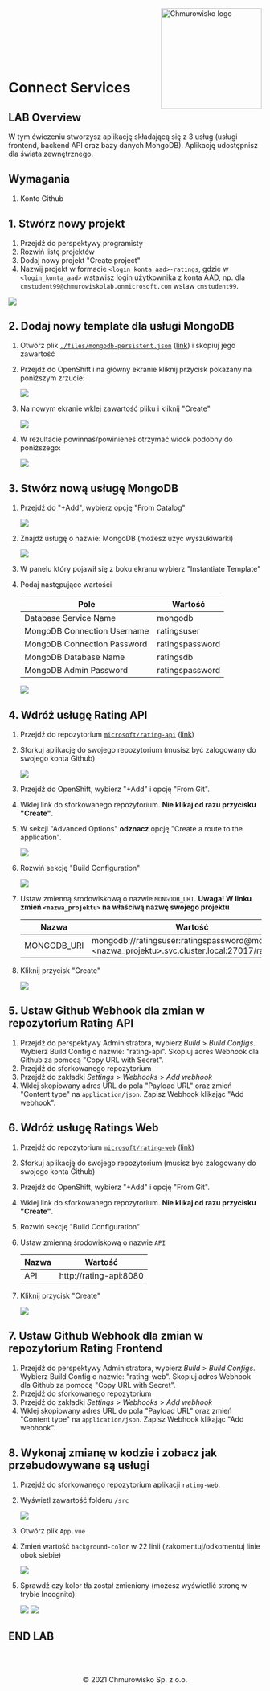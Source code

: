 <img src="../../../img/logo.png" alt="Chmurowisko logo" width="200"  align="right">
<br><br>
<br><br>
<br><br>

# Connect Services

## LAB Overview

W tym ćwiczeniu stworzysz aplikację składającą się z 3 usług (usługi frontend, backend API oraz bazy danych MongoDB). Aplikację udostępnisz dla świata zewnętrznego.

## Wymagania

1. Konto Github

## 1. Stwórz nowy projekt

1. Przejdź do perspektywy programisty
1. Rozwiń listę projektów
1. Dodaj nowy projekt "Create project"
1. Nazwij projekt w formacie `<login_konta_aad>-ratings`, gdzie w `<login_konta_aad>` wstawisz login użytkownika z konta AAD, np. dla `cmstudent99@chmurowiskolab.onmicrosoft.com` wstaw `cmstudent99`.

![](./img/01-create-new-project.png)

## 2. Dodaj nowy template dla usługi MongoDB

1. Otwórz plik [`./files/mongodb-persistent.json`](./files/mongodb-persistent.json) ([link](<(./files/mongodb-persistent.json)>)) i skopiuj jego zawartość
1. Przejdź do OpenShift i na główny ekranie kliknij przycisk pokazany na poniższym zrzucie:

   ![](./img/02-add-yaml.png)

1. Na nowym ekranie wklej zawartość pliku i kliknij "Create"

   ![](./img/03-add-yaml.png)

1. W rezultacie powinnaś/powinieneś otrzymać widok podobny do poniższego:

   ![](./img/04-new-template-success.png)

## 3. Stwórz nową usługę MongoDB

1. Przejdź do "+Add", wybierz opcję "From Catalog"

   ![](./img/05-from-catalog.png)

1. Znajdź usługę o nazwie: MongoDB (możesz użyć wyszukiwarki)

   ![](./img/06-filter-catalog.png)

1. W panelu który pojawił się z boku ekranu wybierz "Instantiate Template"
1. Podaj następujące wartości

   | Pole                        | Wartość         |
   | --------------------------- | --------------- |
   | Database Service Name       | mongodb         |
   | MongoDB Connection Username | ratingsuser     |
   | MongoDB Connection Password | ratingspassword |
   | MongoDB Database Name       | ratingsdb       |
   | MongoDB Admin Password      | ratingspassword |

   ![](./img/07-instantiate-mongodb.png)

## 4. Wdróż usługę Rating API

1. Przejdź do repozytorium [`microsoft/rating-api`](https://github.com/microsoft/rating-api) ([link](https://github.com/microsoft/rating-api))
1. Sforkuj aplikację do swojego repozytorium (musisz być zalogowany do swojego konta Github)

   ![](./img/08-fork-ratings-api.png)

1. Przejdź do OpenShift, wybierz "+Add" i opcję "From Git".
1. Wklej link do sforkowanego repozytorium. **Nie klikaj od razu przycisku "Create"**.
1. W sekcji "Advanced Options" **odznacz** opcję "Create a route to the application".

   ![](./img/09-disable-create-route.png)

1. Rozwiń sekcję "Build Configuration"

   ![](./img/10-build-configuration.png)

1. Ustaw zmienną środowiskową o nazwie `MONGODB_URI`. **Uwaga! W linku zmień `<nazwa_projektu>` na właściwą nazwę swojego projektu**

   | Nazwa       | Wartość                                                                                          |
   | ----------- | ------------------------------------------------------------------------------------------------ |
   | MONGODB_URI | mongodb://ratingsuser:ratingspassword@mongodb.<nazwa_projektu>.svc.cluster.local:27017/ratingsdb |

1. Kliknij przycisk "Create"

   ![](./img/11-ratings-api.png)

## 5. Ustaw Github Webhook dla zmian w repozytorium Rating API

1. Przejdź do perspektywy Administratora, wybierz _Build_ > _Build Configs_. Wybierz Build Config o nazwie: "rating-api". Skopiuj adres Webhook dla Github za pomocą "Copy URL with Secret".
1. Przejdź do sforkowanego repozytorium
1. Przejdź do zakładki _Settings_ > _Webhooks_ > _Add webhook_
1. Wklej skopiowany adres URL do pola "Payload URL" oraz zmień "Content type" na `application/json`. Zapisz Webhook klikając "Add webhook".

## 6. Wdróż usługę Ratings Web

1. Przejdź do repozytorium [`microsoft/rating-web`](https://github.com/microsoft/rating-web) ([link](https://github.com/microsoft/rating-web))
1. Sforkuj aplikację do swojego repozytorium (musisz być zalogowany do swojego konta Github)
1. Przejdź do OpenShift, wybierz "+Add" i opcję "From Git".
1. Wklej link do sforkowanego repozytorium. **Nie klikaj od razu przycisku "Create"**.
1. Rozwiń sekcję "Build Configuration"
1. Ustaw zmienną środowiskową o nazwie `API`

   | Nazwa | Wartość                |
   | ----- | ---------------------- |
   | API   | http://rating-api:8080 |

1. Kliknij przycisk "Create"

   ![](./img/11-ratings-api.png)

## 7. Ustaw Github Webhook dla zmian w repozytorium Rating Frontend

1. Przejdź do perspektywy Administratora, wybierz _Build_ > _Build Configs_. Wybierz Build Config o nazwie: "rating-web". Skopiuj adres Webhook dla Github za pomocą "Copy URL with Secret".
1. Przejdź do sforkowanego repozytorium
1. Przejdź do zakładki _Settings_ > _Webhooks_ > _Add webhook_
1. Wklej skopiowany adres URL do pola "Payload URL" oraz zmień "Content type" na `application/json`. Zapisz Webhook klikając "Add webhook".

## 8. Wykonaj zmianę w kodzie i zobacz jak przebudowywane są usługi

1. Przejdź do sforkowanego repozytorium aplikacji `rating-web`.
1. Wyświetl zawartość folderu `/src`

   ![](./img/12-src-directory.png)

1. Otwórz plik `App.vue`
1. Zmień wartość `background-color` w 22 linii (zakomentuj/odkomentuj linie obok siebie)

   ![](./img/13-make-a-change.png)

1. Sprawdź czy kolor tła został zmieniony (możesz wyświetlić stronę w trybie Incognito):

   ![](./img/14-result-1.png)
   ![](./img/15-result-2.png)

## END LAB

<br><br>

<center><p>&copy; 2021 Chmurowisko Sp. z o.o.<p></center>
